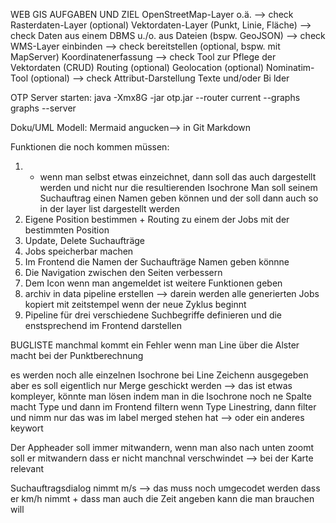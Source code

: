 WEB GIS AUFGABEN UND ZIEL
OpenStreetMap-Layer o.ä. --> check
Rasterdaten-Layer (optional)
Vektordaten-Layer (Punkt, Linie, Fläche) --> check
Daten aus einem DBMS u./o. aus Dateien (bspw. GeoJSON) --> check
WMS-Layer
einbinden --> check
bereitstellen (optional, bspw. mit MapServer)
Koordinatenerfassung --> check
Tool zur Pflege der Vektordaten (CRUD)
Routing (optional)
Geolocation (optional)
Nominatim-Tool (optional) --> check
Attribut-Darstellung
Texte und/oder Bi
lder

OTP Server starten:
java -Xmx8G -jar otp.jar --router current --graphs graphs --server

Doku/UML Modell:
Mermaid angucken--> in Git Markdown

Funktionen die noch kommen müssen:

1. - wenn man selbst etwas einzeichnet, dann soll das auch dargestellt werden und nicht nur die resultierenden Isochrone
     Man soll seinem Suchauftrag einen Namen geben können und der soll dann auch so in der layer list dargestellt werden
2. Eigene Position bestimmen + Routing zu einem der Jobs mit der bestimmten Position
3. Update, Delete Suchaufträge
4. Jobs speicherbar machen
5. Im Frontend die Namen der Suchaufträge Namen geben könnne
6. Die Navigation zwischen den Seiten verbessern
7. Dem Icon wenn man angemeldet ist weitere Funktionen geben
8. archiv in data pipeline erstellen --> darein werden alle generierten Jobs kopiert mit zeitstempel wenn der neue Zyklus beginnt
9. Pipeline für drei verschiedene Suchbegriffe definieren und die enstsprechend im Frontend darstellen

BUGLISTE
manchmal kommt ein Fehler wenn man Line über die Alster macht bei der Punktberechnung

es werden noch alle einzelnen Isochrone bei Line Zeichenn ausgegeben aber es soll eigentlich nur Merge geschickt werden --> das ist etwas kompleyer, könnte man lösen indem man in die Isochrone noch ne Spalte macht Type und dann im Frontend filtern wenn Type Linestring, dann filter und nimm nur das was im label merged stehen hat --> oder ein anderes keywort

Der Appheader soll immer mitwandern, wenn man also nach unten zoomt soll er mitwandern dass er nicht manchnal verschwindet --> bei der Karte relevant

Suchauftragsdialog nimmt m/s --> das muss noch umgecodet werden dass er km/h nimmt + dass man auch die Zeit angeben kann die man brauchen will
